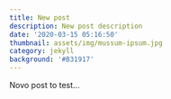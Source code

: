 ```yaml
---
title: New post
description: New post description
date: '2020-03-15 05:16:50'
thumbnail: assets/img/mussum-ipsum.jpg
category: jekyll
background: '#B31917'
---
```

Novo post to test...